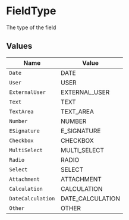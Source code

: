 # FieldType

The type of the field


## Values

| Name              | Value             |
| ----------------- | ----------------- |
| `Date`            | DATE              |
| `User`            | USER              |
| `ExternalUser`    | EXTERNAL_USER     |
| `Text`            | TEXT              |
| `TextArea`        | TEXT_AREA         |
| `Number`          | NUMBER            |
| `ESignature`      | E_SIGNATURE       |
| `Checkbox`        | CHECKBOX          |
| `MultiSelect`     | MULTI_SELECT      |
| `Radio`           | RADIO             |
| `Select`          | SELECT            |
| `Attachment`      | ATTACHMENT        |
| `Calculation`     | CALCULATION       |
| `DateCalculation` | DATE_CALCULATION  |
| `Other`           | OTHER             |